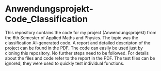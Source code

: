 # Anwendungsprojekt-Code_Classification
 
This repository contains the code for my project (Anwendungsprojekt) from the 6th Semester of Applied Maths and Physics. The topic was the classification AI-generated code. A report and detailed descripton of the project can be found in the [PDF](./Projectreport_CodeClassification.pdf).
The code can easily be used just by cloning this repository. No further steps need to be followed. For details about the files and code refer to the report in the PDF. The test files can be ignored, they were used to quickly test individual functions.
